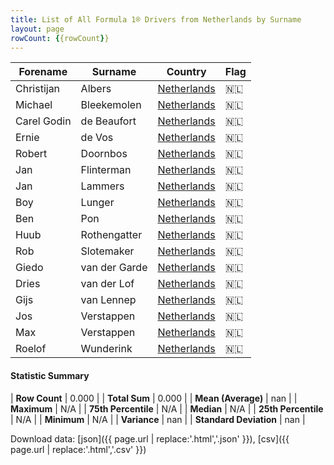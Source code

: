 ```yaml
---
title: List of All Formula 1® Drivers from Netherlands by Surname
layout: page
rowCount: {{rowCount}}
---
```


| Forename | Surname | Country | Flag |
|--|--|--|--|
| Christijan | Albers | [Netherlands](/f1/countries/netherlands) | 🇳🇱 |
| Michael | Bleekemolen | [Netherlands](/f1/countries/netherlands) | 🇳🇱 |
| Carel Godin | de Beaufort | [Netherlands](/f1/countries/netherlands) | 🇳🇱 |
| Ernie | de Vos | [Netherlands](/f1/countries/netherlands) | 🇳🇱 |
| Robert | Doornbos | [Netherlands](/f1/countries/netherlands) | 🇳🇱 |
| Jan | Flinterman | [Netherlands](/f1/countries/netherlands) | 🇳🇱 |
| Jan | Lammers | [Netherlands](/f1/countries/netherlands) | 🇳🇱 |
| Boy | Lunger | [Netherlands](/f1/countries/netherlands) | 🇳🇱 |
| Ben | Pon | [Netherlands](/f1/countries/netherlands) | 🇳🇱 |
| Huub | Rothengatter | [Netherlands](/f1/countries/netherlands) | 🇳🇱 |
| Rob | Slotemaker | [Netherlands](/f1/countries/netherlands) | 🇳🇱 |
| Giedo | van der Garde | [Netherlands](/f1/countries/netherlands) | 🇳🇱 |
| Dries | van der Lof | [Netherlands](/f1/countries/netherlands) | 🇳🇱 |
| Gijs | van Lennep | [Netherlands](/f1/countries/netherlands) | 🇳🇱 |
| Jos | Verstappen | [Netherlands](/f1/countries/netherlands) | 🇳🇱 |
| Max | Verstappen | [Netherlands](/f1/countries/netherlands) | 🇳🇱 |
| Roelof | Wunderink | [Netherlands](/f1/countries/netherlands) | 🇳🇱 |

#### Statistic Summary

| **Row Count** | 0.000 |
| **Total Sum** | 0.000 |
| **Mean (Average)** | nan |
| **Maximum** | N/A |
| **75th Percentile** | N/A |
| **Median** | N/A |
| **25th Percentile** | N/A |
| **Minimum** | N/A |
| **Variance** | nan |
| **Standard Deviation** | nan |

Download data: [json]({{ page.url | replace:'.html','.json' }}), [csv]({{ page.url | replace:'.html','.csv' }})
